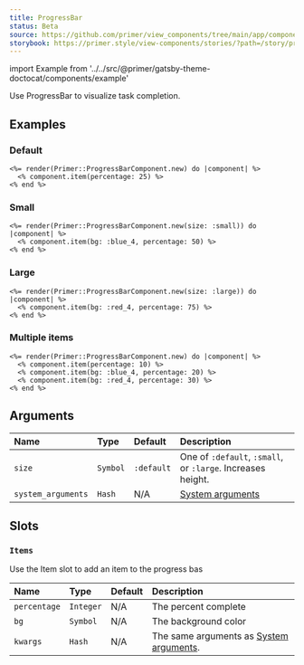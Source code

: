 ```yaml
---
title: ProgressBar
status: Beta
source: https://github.com/primer/view_components/tree/main/app/components/primer/progress_bar_component.rb
storybook: https://primer.style/view-components/stories/?path=/story/primer-progress-bar-component
---
```


import Example from '../../src/@primer/gatsby-theme-doctocat/components/example'

<!-- Warning: AUTO-GENERATED file, do not edit. Add code comments to your Ruby instead <3 -->

Use ProgressBar to visualize task completion.

## Examples

### Default

<Example src="<span class='Progress '>    <span style='width: 25%;' class='Progress-item bg-green'></span></span>" />

```erb
<%= render(Primer::ProgressBarComponent.new) do |component| %>
  <% component.item(percentage: 25) %>
<% end %>
```

### Small

<Example src="<span class='Progress Progress--small '>    <span style='width: 50%;' class='Progress-item bg-blue-4'></span></span>" />

```erb
<%= render(Primer::ProgressBarComponent.new(size: :small)) do |component| %>
  <% component.item(bg: :blue_4, percentage: 50) %>
<% end %>
```

### Large

<Example src="<span class='Progress Progress--large '>    <span style='width: 75%;' class='Progress-item bg-red-4'></span></span>" />

```erb
<%= render(Primer::ProgressBarComponent.new(size: :large)) do |component| %>
  <% component.item(bg: :red_4, percentage: 75) %>
<% end %>
```

### Multiple items

<Example src="<span class='Progress '>    <span style='width: 10%;' class='Progress-item bg-green'></span>    <span style='width: 20%;' class='Progress-item bg-blue-4'></span>    <span style='width: 30%;' class='Progress-item bg-red-4'></span></span>" />

```erb
<%= render(Primer::ProgressBarComponent.new) do |component| %>
  <% component.item(percentage: 10) %>
  <% component.item(bg: :blue_4, percentage: 20) %>
  <% component.item(bg: :red_4, percentage: 30) %>
<% end %>
```

## Arguments

| Name | Type | Default | Description |
| :- | :- | :- | :- |
| `size` | `Symbol` | `:default` | One of `:default`, `:small`, or `:large`. Increases height. |
| `system_arguments` | `Hash` | N/A | [System arguments](/system-arguments) |

## Slots

### `Items`

Use the Item slot to add an item to the progress bas

| Name | Type | Default | Description |
| :- | :- | :- | :- |
| `percentage` | `Integer` | N/A | The percent complete |
| `bg` | `Symbol` | N/A | The background color |
| `kwargs` | `Hash` | N/A | The same arguments as [System arguments](/system-arguments). |
